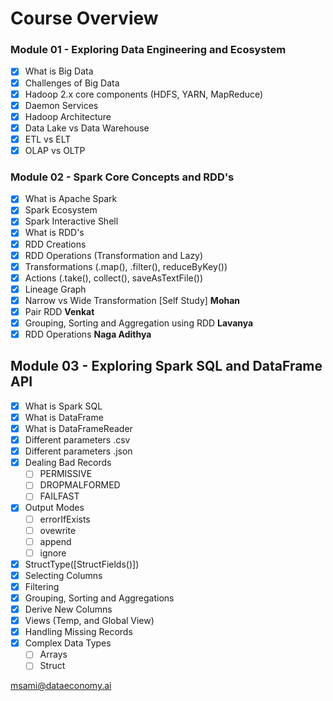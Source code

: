 # Course Overview

### Module 01 - Exploring Data Engineering and Ecosystem

- [x] What is Big Data
- [x] Challenges of Big Data
- [x] Hadoop 2.x core components (HDFS, YARN, MapReduce)
- [x] Daemon Services
- [x] Hadoop Architecture
- [x] Data Lake vs Data Warehouse
- [x] ETL vs ELT
- [x] OLAP vs OLTP

### Module 02 - Spark Core Concepts and RDD's

- [x] What is Apache Spark
- [x] Spark Ecosystem
- [x] Spark Interactive Shell
- [x] What is RDD's
- [x] RDD Creations
- [x] RDD Operations (Transformation and Lazy)
- [x] Transformations (.map(), .filter(), reduceByKey())
- [x] Actions (.take(), collect(), saveAsTextFile())
- [x] Lineage Graph
- [x] Narrow vs Wide Transformation [Self Study] **Mohan**
- [x] Pair RDD **Venkat**
- [x] Grouping, Sorting and Aggregation using RDD **Lavanya**
- [x] RDD Operations **Naga Adithya**

## Module 03 - Exploring Spark SQL and DataFrame API

- [x] What is Spark SQL
- [x] What is DataFrame
- [x] What is DataFrameReader
- [x] Different parameters .csv
- [x] Different parameters .json
- [x] Dealing Bad Records
  - [ ] PERMISSIVE
  - [ ] DROPMALFORMED
  - [ ] FAILFAST
- [x] Output Modes
  - [ ] errorIfExists
  - [ ] ovewrite
  - [ ] append
  - [ ] ignore
- [x] StructType([StructFields()])
- [x] Selecting Columns
- [x] Filtering
- [x] Grouping, Sorting and Aggregations
- [x] Derive New Columns
- [x] Views (Temp, and Global View)
- [x] Handling Missing Records
- [x] Complex Data Types
  - [ ] Arrays
  - [ ] Struct

msami@dataeconomy.ai